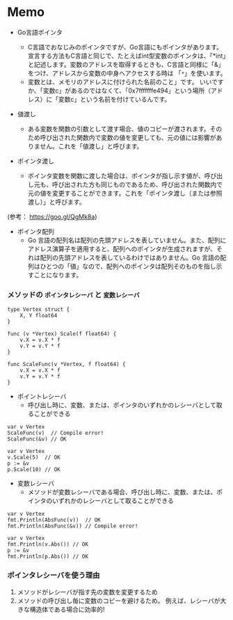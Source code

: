 
# Memo

- Go言語ポインタ
  - C言語でおなじみのポインタですが、Go言語にもポインタがあります。 宣言する方法もC言語と同じで、たとえばint型変数のポインタは、「*int」と記述します。変数のアドレスを取得するときも、C言語と同様に「&」をつけ、アドレスから変数の中身へアクセスする時は 「`*`」を使います。
  - 変数とは、メモリのアドレスに付けられた名前のこと」です。
いいですか、「変数c」があるのではなくて、「0x7fffffffe494」という場所（アドレス）に「変数c」という名前を付けているんです。



- 値渡し
  - ある変数を関数の引数として渡す場合、値のコピーが渡されます。そのため呼び出された関数内で変数の値を変更しても、元の値には影響がありません。これを「値渡し」と呼びます。  
- ポインタ渡し
  - ポインタ変数を関数に渡した場合は、ポインタが指し示す値が、呼び出し元も、呼び出された方も同じものであるため、呼び出された関数内で元の値を変更することができます。これを「ポインタ渡し（または参照渡し）」と呼びます。

(参考： https://goo.gl/QgMk8a)


- ポインタ配列
  - Go 言語の配列名は配列の先頭アドレスを表していません。また、配列にアドレス演算子を適用すると、配列へのポインタが生成されますが、それは配列の先頭アドレスを表しているわけではありません。Go 言語の配列はひとつの「値」なので、配列へのポインタは配列そのものを指し示すことになります。


### メソッドの `ポインタレシーバ` と `変数レシーバ`

```
type Vertex struct {
	X, Y float64
}

func (v *Vertex) Scale(f float64) {
	v.X = v.X * f
	v.Y = v.Y * f
}

func ScaleFunc(v *Vertex, f float64) {
	v.X = v.X * f
	v.Y = v.Y * f
}

```

- ポイントレシーバ
  - 呼び出し時に、変数、または、ポインタのいずれかのレシーバとして取ることができる

```
var v Vertex
ScaleFunc(v)  // Compile error!
ScaleFunc(&v) // OK

var v Vertex
v.Scale(5)  // OK
p := &v
p.Scale(10) // OK
```

- 変数レシーバ
  - メソッドが変数レシーバである場合、呼び出し時に、変数、または、ポインタのいずれかのレシーバとして取ることができる

```
var v Vertex
fmt.Println(AbsFunc(v))  // OK
fmt.Println(AbsFunc(&v)) // Compile error!

var v Vertex
fmt.Println(v.Abs()) // OK
p := &v
fmt.Println(p.Abs()) // OK
```

### ポインタレシーバを使う理由

1. メソッドがレシーバが指す先の変数を変更するため
2. メソッドの呼び出し毎に変数のコピーを避けるため。 例えば、レシーバが大きな構造体である場合に効率的!
